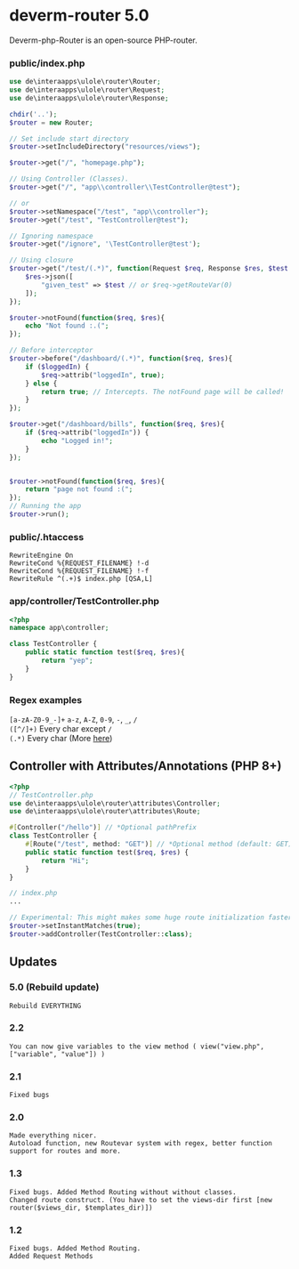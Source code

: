 

# deverm-router 5.0
Deverm-php-Router is an open-source PHP-router.

### public/index.php
```php
use de\interaapps\ulole\router\Router;
use de\interaapps\ulole\router\Request;
use de\interaapps\ulole\router\Response;

chdir('..'); 
$router = new Router;

// Set include start directory
$router->setIncludeDirectory("resources/views");

$router->get("/", "homepage.php");

// Using Controller (Classes).
$router->get("/", "app\\controller\\TestController@test");

// or 
$router->setNamespace("/test", "app\\controller");
$router->get("/test", "TestController@test");

// Ignoring namespace
$router->get("/ignore", '\TestController@test');

// Using closure
$router->get("/test/(.*)", function(Request $req, Response $res, $test = null){
    $res->json([
        "given_test" => $test // or $req->getRouteVar(0) 
    ]);
});

$router->notFound(function($req, $res){
    echo "Not found :.(";
});

// Before interceptor
$router->before("/dashboard/(.*)", function($req, $res){
    if ($loggedIn) {
        $req->attrib("loggedIn", true);
    } else {
        return true; // Intercepts. The notFound page will be called!
    }
});

$router->get("/dashboard/bills", function($req, $res){
    if ($req->attrib("loggedIn")) {
        echo "Logged in!";
    }
});


$router->notFound(function($req, $res){
    return "page not found :(";
});
// Running the app
$router->run();
```



### public/.htaccess
```
RewriteEngine On
RewriteCond %{REQUEST_FILENAME} !-d
RewriteCond %{REQUEST_FILENAME} !-f
RewriteRule ^(.+)$ index.php [QSA,L]
```

### app/controller/TestController.php
```php
<?php
namespace app\controller;

class TestController {
    public static function test($req, $res){
        return "yep";
    }
}
```

### Regex examples
`[a-zA-Z0-9_-]+` `a-z`, `A-Z`, `0-9`, `-`, `_`, `/`<br>
`([^/]+)` Every char except `/`<br>
`(.*)` Every char
(More [here](https://www.al-hiwarnews.com/img/hiwar.pdf))

## Controller with Attributes/Annotations (PHP 8+)
```php
<?php
// TestController.php
use de\interaapps\ulole\router\attributes\Controller;
use de\interaapps\ulole\router\attributes\Route;

#[Controller("/hello")] // *Optional pathPrefix
class TestController {
    #[Route("/test", method: "GET")] // *Optional method (default: GET)
    public static function test($req, $res) {
        return "Hi";
    }
}

// index.php
...

// Experimental: This might makes some huge route initialization faster because it checks the link on addController or addMethod call and not on run(). It also cancels further addMethod's or addController's on match 
$router->setInstantMatches(true);
$router->addController(TestController::class);
```


## Updates

### 5.0 (Rebuild update)
```
Rebuild EVERYTHING
```

### 2.2

```
You can now give variables to the view method ( view("view.php", ["variable", "value"]) )
```

### 2.1

```
Fixed bugs
```

### 2.0

```
Made everything nicer.
Autoload function, new Routevar system with regex, better function support for routes and more.
```
 
### 1.3

```
Fixed bugs. Added Method Routing without without classes.
Changed route construct. (You have to set the views-dir first [new router($views_dir, $templates_dir)])
```

### 1.2

```
Fixed bugs. Added Method Routing.
Added Request Methods
```
